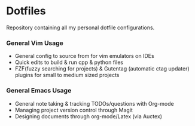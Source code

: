 # Dotfiles

Repository containing all my personal dotfile configurations.

### General Vim Usage
- General config to source from for vim emulators on IDEs
- Quick edits to build & run cpp & python files
- FZF(fuzzy searching for projects) & Gutentag (automatic ctag updater) plugins
  for small to medium sized projects

### General Emacs Usage
- General note taking & tracking TODOs/questions with Org-mode
- Managing project version control through Magit
- Designing documents through org-mode/Latex (via Auctex)
